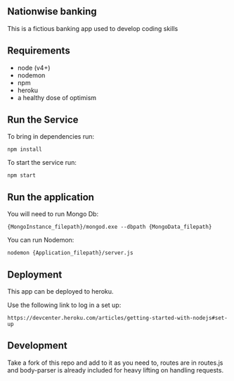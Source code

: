 ## Nationwise banking

This is a fictious banking app used to develop coding skills

## Requirements

* node (v4+)
* nodemon
* npm
* heroku
* a healthy dose of optimism

## Run the Service

To bring in dependencies run:
```
npm install
```
To start the service run:
```
npm start
```

## Run the application

You will need to run Mongo Db:
```
{MongoInstance_filepath}/mongod.exe --dbpath {MongoData_filepath}
```
You can run Nodemon:
```
nodemon {Application_filepath}/server.js
```

## Deployment

This app can be deployed to heroku.

Use the following link to log in a set up:
```
https://devcenter.heroku.com/articles/getting-started-with-nodejs#set-up
```

## Development

Take a fork of this repo and add to it as you need to, routes are in routes.js and body-parser is already included for heavy lifting on handling requests.
